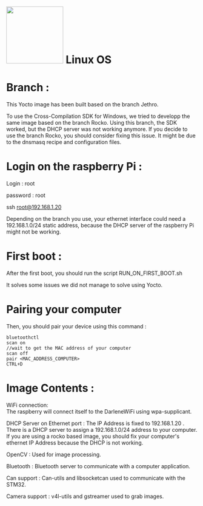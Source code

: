 # <img src="../logo/logo.bmp" width="150"> Linux OS

# Branch :

This Yocto image has been built based on the branch Jethro.

To use the Cross-Compilation SDK for Windows, we tried to developp the same image based on the branch Rocko. Using this branch, the SDK worked, but the DHCP server was not working anymore. If you decide to use the branch Rocko, you should consider fixing this issue. It might be due to the dnsmasq recipe and configuration files.

# Login on the raspberry Pi :

Login : root 

password : root 

ssh root@192.168.1.20 

Depending on the branch you use, your ethernet interface could need a 192.168.1.0/24 static address, because the DHCP server of the raspberry Pi might not be working. 


# First boot :

After the first boot, you should run the script RUN_ON_FIRST_BOOT.sh

It solves some issues we did not manage to solve using Yocto.

# Pairing your computer

Then, you should pair your device using this command : 

	bluetoothctl 
	scan on 
	//wait to get the MAC address of your computer 
	scan off 
	pair <MAC_ADDRESS_COMPUTER> 
	CTRL+D 


# Image Contents :


WiFi connection:  
	The raspberry will connect itself to the DarleneWiFi using wpa-supplicant.
		
DHCP Server on Ethernet port : 
	The IP Address is fixed to 192.168.1.20 . There is a DHCP server to assign a 192.168.1.0/24 address to your computer. If you are using a rocko based image, you should fix your computer's ethernet IP Address because the DHCP is not working.

OpenCV : 
	Used for image processing. 
	
Bluetooth : 
	Bluetooth server to communicate with a computer application.
	
Can support : 
	Can-utils and libsocketcan used to communicate with the STM32.
	
Camera support :
	v4l-utils and gstreamer used to grab images. 
	

	

